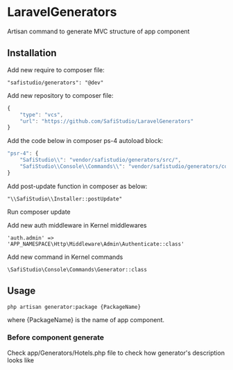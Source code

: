 # LaravelGenerators
Artisan command to generate MVC structure of app component

## Installation
Add new require to composer file:

`
"safistudio/generators": "@dev"
`

Add new repository to composer file:

```javascript
{
    "type": "vcs",
    "url": "https://github.com/SafiStudio/LaravelGenerators"
}
```

Add the code below in composer ps-4 autoload block:

```javascript
"psr-4": {
    "SafiStudio\\": "vendor/safistudio/generators/src/",
    "SafiStudio\\Console\\Commands\\": "vendor/safistudio/generators/commands/"
}
```

Add post-update function in composer as below:

`
"\\SafiStudio\\Installer::postUpdate"
`

Run composer update


Add new auth middleware in Kernel middlewares

`
'auth.admin' => 'APP_NAMESPACE\Http\Middleware\Admin\Authenticate::class'
`

Add new command in Kernel commands

`
\SafiStudio\Console\Commands\Generator::class
`

## Usage

`
php artisan generator:package {PackageName}
`

where {PackageName} is the name of app component.

### Before component generate

Check app/Generators/Hotels.php file to check how generator's description looks like